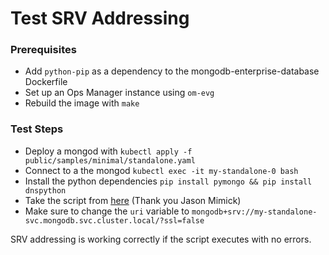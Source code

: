 # Test SRV Addressing

### Prerequisites

- Add `python-pip` as a dependency to the mongodb-enterprise-database Dockerfile
- Set up an Ops Manager instance using `om-evg`
- Rebuild the image with `make`

### Test Steps

- Deploy a mongod with `kubectl apply -f public/samples/minimal/standalone.yaml`
- Connect to a the mongod `kubectl exec -it my-standalone-0 bash`
- Install the python dependencies `pip install pymongo && pip install dnspython`
- Take the script from [here](https://github.com/jasonmimick/simple-mongodb-connection-tester-container/blob/master/simple-connection-test.py) (Thank you Jason Mimick)
- Make sure to change the `uri` variable to `mongodb+srv://my-standalone-svc.mongodb.svc.cluster.local/?ssl=false`

SRV addressing is working correctly if the script executes with no errors.

